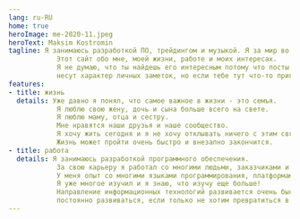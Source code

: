 ```yaml
---
lang: ru-RU
home: true
heroImage: me-2020-11.jpeg
heroText: Maksim Kostromin
tagline: Я занимаюсь разработкой ПО, трейдингом и музыкой. Я за мир во всем мире, люблю семъю, люибть и жить 🙂
            Этот сайт обо мне, моей жизни, работе и моих интересах.
            Я не думаю, что ты найдешь его интересным потому что посты очень специфичны и в большинстве своем
            несут характер личных заметок, но если тебе тут что-то пригодится, тогда добро пожаловать! ✌️
features:
- title: жизнь
  details: Уже давно я понял, что самое важное в жизни - это семъя.
            Я люблю свою жену, дочь и сына больше всего на свете.
            Я люблю маму, отца и сестру.
            Мне нравятся наши друзья и наше сообщество.
            Я хочу жить сегодня и я не хочу отклывать ничего с этим связанным на потом.
            Жизнь может пройти очень быстро и внезапно закончится. 
- title: работа
  details: Я занимаюсь разработкой программного обеспечения.
            За свою карьеру я работал со многими людьми, заказчиками и компаниями.
            У меня опыт со многими языками программирования, платформами и инструментами.
            Я уже многое изучил и я знаю, что изучу еще больше!
            Направление информационных технологий развивается очень быстро! Так что люди работающие в этой сфере должны
            постоянно развиваться, если только не хотим превратиться в динозавтров завтра...
---
```


<Posts />
